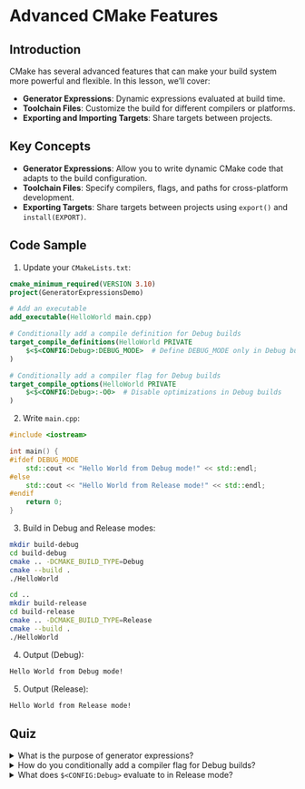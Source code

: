 # Advanced CMake Features

## Introduction

CMake has several advanced features that can make your build system more powerful and flexible. In this lesson, we’ll cover:

* **Generator Expressions**: Dynamic expressions evaluated at build time.
* **Toolchain Files**: Customize the build for different compilers or platforms.
* **Exporting and Importing Targets**: Share targets between projects.

## Key Concepts

* **Generator Expressions**: Allow you to write dynamic CMake code that adapts to the build configuration.
* **Toolchain Files**: Specify compilers, flags, and paths for cross-platform development.
* **Exporting Targets**: Share targets between projects using `export()` and `install(EXPORT)`.

## Code Sample

1. Update your `CMakeLists.txt`:


```cmake
cmake_minimum_required(VERSION 3.10)
project(GeneratorExpressionsDemo)

# Add an executable
add_executable(HelloWorld main.cpp)

# Conditionally add a compile definition for Debug builds
target_compile_definitions(HelloWorld PRIVATE
    $<$<CONFIG:Debug>:DEBUG_MODE>  # Define DEBUG_MODE only in Debug builds
)

# Conditionally add a compiler flag for Debug builds
target_compile_options(HelloWorld PRIVATE
    $<$<CONFIG:Debug>:-O0>  # Disable optimizations in Debug builds
)
```


2. Write `main.cpp`:


```cpp
#include <iostream>

int main() {
#ifdef DEBUG_MODE
    std::cout << "Hello World from Debug mode!" << std::endl;
#else
    std::cout << "Hello World from Release mode!" << std::endl;
#endif
    return 0;
}
```


3. Build in Debug and Release modes:


```bash
mkdir build-debug
cd build-debug
cmake .. -DCMAKE_BUILD_TYPE=Debug
cmake --build .
./HelloWorld

cd ..
mkdir build-release
cd build-release
cmake .. -DCMAKE_BUILD_TYPE=Release
cmake --build .
./HelloWorld
```


4. Output (Debug):


```bash
Hello World from Debug mode!
```


5. Output (Release):


```bash
Hello World from Release mode!
```


## Quiz

<details>

<summary>What is the purpose of generator expressions?</summary>

Generator expressions allow you to write dynamic CMake code that adapts to the build configuration.

</details>

<details>

<summary>How do you conditionally add a compiler flag for Debug builds?</summary>

You can conditionally add a compiler flag using `target_compile_options(MyTarget PRIVATE $<$<CONFIG:Debug>:-O0>)`.

</details>

<details>

<summary>What does <code>$&#x3C;CONFIG:Debug></code> evaluate to in Release mode?</summary>

`$<CONFIG:Debug>` evaluates to `0` (false) in Release mode.

</details>
